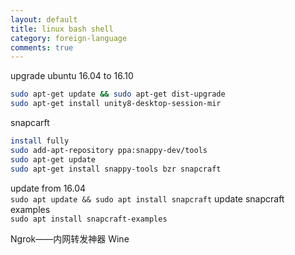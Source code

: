 ```yaml
--- 
layout: default
title: linux bash shell
category: foreign-language
comments: true
---
```



upgrade ubuntu 16.04 to 16.10  
```bash    
sudo apt-get update && sudo apt-get dist-upgrade  
sudo apt-get install unity8-desktop-session-mir  
```

snapcarft  
```bash
install fully  
sudo add-apt-repository ppa:snappy-dev/tools  
sudo apt-get update  
sudo apt-get install snappy-tools bzr snapcraft  
```

update from 16.04  
`sudo apt update && sudo apt install snapcraft`
update snapcraft examples  
`sudo apt install snapcraft-examples`

Ngrok——内网转发神器
Wine

